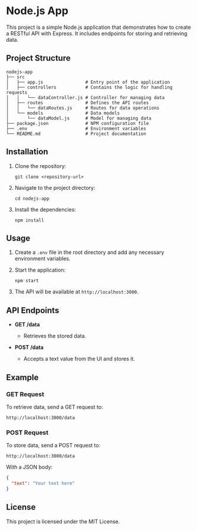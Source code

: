 # Node.js App

This project is a simple Node.js application that demonstrates how to create a RESTful API with Express. It includes endpoints for storing and retrieving data.

## Project Structure

```
nodejs-app
├── src
│   ├── app.js                # Entry point of the application
│   ├── controllers           # Contains the logic for handling requests
│   │   └── dataController.js # Controller for managing data
│   ├── routes                # Defines the API routes
│   │   └── dataRoutes.js     # Routes for data operations
│   └── models                # Data models
│       └── dataModel.js      # Model for managing data
├── package.json              # NPM configuration file
├── .env                      # Environment variables
└── README.md                 # Project documentation
```

## Installation

1. Clone the repository:
   ```
   git clone <repository-url>
   ```

2. Navigate to the project directory:
   ```
   cd nodejs-app
   ```

3. Install the dependencies:
   ```
   npm install
   ```

## Usage

1. Create a `.env` file in the root directory and add any necessary environment variables.

2. Start the application:
   ```
   npm start
   ```

3. The API will be available at `http://localhost:3000`.

## API Endpoints

- **GET /data**
  - Retrieves the stored data.
  
- **POST /data**
  - Accepts a text value from the UI and stores it.

## Example

### GET Request
To retrieve data, send a GET request to:
```
http://localhost:3000/data
```

### POST Request
To store data, send a POST request to:
```
http://localhost:3000/data
```
With a JSON body:
```json
{
  "text": "Your text here"
}
```

## License

This project is licensed under the MIT License.
